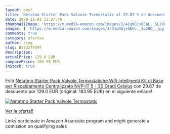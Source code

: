 ```yaml
---
layout: post
title: 'Netatmo Starter Pack Valvole Termostatic al 29.87 % de descuento'
date: 2020-11-03 13:27:48
thumbnailImage: 'https://m.media-amazon.com/images/I/41qNGjxQEhL._SL200_.jpg'
images: [ 'https://m.media-amazon.com/images/I/41qNGjxQEhL._SL200_.jpg' ]
comments: true
category: ofertas
author: ring
slug: B072ZTYG9T
description:
actualPrice: 129.0 EUR
comparePrice: 183.95 EUR
inStock: true
---
```


Está [Netatmo Starter Pack Valvole Termostatiche Wifi Intelligenti  Kit di Base per Riscaldamento Centralizzato  NVP-IT  5 - 30 Gradi Celsius](https://www.amazon.it/dp/B072ZTYG9T/?tag=tolees00-21) con 29.87 de descuento por 129.0 EUR (original: 183.95 EUR) en el siguiente enlace!

[![Netatmo Starter Pack Valvole Termostatic](https://m.media-amazon.com/images/I/41qNGjxQEhL._SL200_.jpg)](https://www.amazon.it/dp/B072ZTYG9T/?tag=tolees00-21)

[Ver la oferta!!](https://www.amazon.it/dp/B072ZTYG9T/?tag=tolees00-21)

Links participate in Amazon Associate program and might generate a comission on qualifying sales


